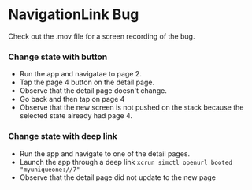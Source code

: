 # NavigationLink Bug

Check out the .mov file for a screen recording of the bug. 

### Change state with button

- Run the app and navigatae to page 2.
- Tap the page 4 button on the detail page.
- Observe that the detail page doesn't change. 
- Go back and then tap on page 4
- Observe that the new screen is not pushed on the stack because the selected state already had page 4. 

### Change state with deep link 

- Run the app and navigate to one of the detail pages. 
- Launch the app through a deep link `xcrun simctl openurl booted "myuniqueone://7"`
- Observe that the detail page did not update to the new page 
